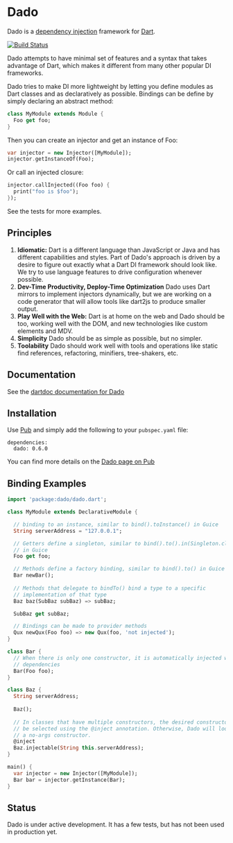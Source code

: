 Dado
====

Dado is a [dependency injection][di] framework for [Dart][dart].

[![Build Status](https://drone.io/github.com/dart-lang/dado/status.png)](https://drone.io/github.com/dart-lang/dado/latest)

Dado attempts to have minimal set of features and a syntax that takes advantage
of Dart, which makes it different from many other popular DI frameworks.

Dado tries to make DI more lightweight by letting you define modules as Dart
classes and as declaratively as possible. Bindings can be define by simply
declaring an abstract method:

```dart
class MyModule extends Module {
  Foo get foo;
}
```

Then you can create an injector and get an instance of Foo:

```dart
var injector = new Injector([MyModule]);
injector.getInstanceOf(Foo);
```

Or call an injected closure:

```dart
injector.callInjected((Foo foo) {
  print("foo is $foo");
});
```

See the tests for more examples.

[dart]: http://dartlang.org
[di]: http://en.wikipedia.org/wiki/Dependency_injection "Dependency Injection"

Principles
----------

  1. __Idiomatic:__ Dart is a different language than JavaScript or Java and has
     different capabilities and styles. Part of Dado's approach is driven by a
     desire to figure out exactly what a Dart DI framework should look like. We
     try to use language features to drive configuration whenever possible.
  2. __Dev-Time Productivity, Deploy-Time Optimization__ Dado uses Dart mirrors
     to implement injectors dynamically, but we are working on a code generator
     that will allow tools like dart2js to produce smaller output.
  3. __Play Well with the Web:__ Dart is at home on the web and Dado should be
     too, working well with the DOM, and new technologies like custom elements
     and MDV.
  4. __Simplicity__ Dado should be as simple as possible, but no simpler.
  5. __Toolability__ Dado should work well with tools and operations like static find
     references, refactoring, minifiers, tree-shakers, etc.

Documentation
-------------

See the [dartdoc documentation for Dado][doc]

[doc]: http://dart-lang.github.io/dado/docs/dado.html

Installation
------------

Use [Pub][pub] and simply add the following to your `pubspec.yaml` file:

```
dependencies:
  dado: 0.6.0
```

You can find more details on the [Dado page on Pub][dado_pub]

[pub]: http://pub.dartlang.org
[dado_pub]: http://pub.dartlang.org/packages/dado

Binding Examples
----------------

```dart
import 'package:dado/dado.dart';

class MyModule extends DeclarativeModule {

  // binding to an instance, similar to bind().toInstance() in Guice
  String serverAddress = "127.0.0.1";

  // Getters define a singleton, similar to bind().to().in(Singleton.class)
  // in Guice
  Foo get foo;

  // Methods define a factory binding, similar to bind().to() in Guice
  Bar newBar();
  
  // Methods that delegate to bindTo() bind a type to a specific
  // implementation of that type
  Baz baz(SubBaz subBaz) => subBaz;

  SubBaz get subBaz;

  // Bindings can be made to provider methods
  Qux newQux(Foo foo) => new Qux(foo, 'not injected');
}

class Bar {
  // When there is only one constructor, it is automatically injected with
  // dependencies
  Bar(Foo foo);
}

class Baz {
  String serverAddress;
  
  Baz();
  
  // In classes that have multiple constructors, the desired constructor can
  // be selected using the @inject annotation. Otherwise, Dado will look for
  // a no-args constructor.
  @inject
  Baz.injectable(String this.serverAddress);
}

main() {
  var injector = new Injector([MyModule]);
  Bar bar = injector.getInstance(Bar);
}
```

Status
------

Dado is under active development. It has a few tests, but has not been used in
production yet.
